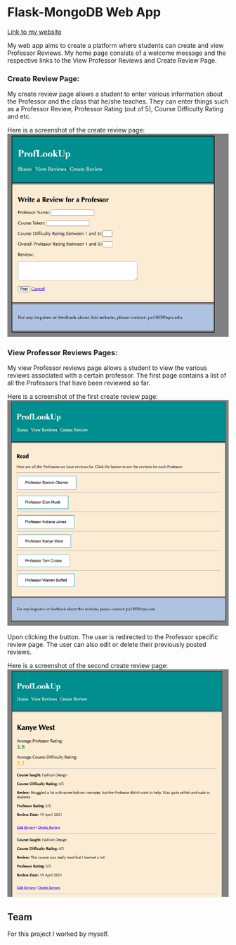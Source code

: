 # Flask-MongoDB Web App

[Link to my website](https://i6.cims.nyu.edu/~pa1363/web-app-prabhav/flask.cgi/)

My web app aims to create a platform where students can create and view Professor Reviews. My home page consists of a welcome message and the respective links to the View Professor Reviews and Create Review Page.

### Create Review Page:
My create review page allows a student to enter various information about the Professor and the class that he/she teaches. They can enter things such as a Professor Review, Professor Rating (out of 5), Course Difficulty Rating and etc. 

Here is a screenshot of the create review page:
![image1](images/create_review.png)

### View Professor Reviews Pages:
My view Professor reviews page allows a student to view the various reviews associated with a certain professor. The first page contains a list of all the Professors that have been reviewed so far.

Here is a screenshot of the first create review page:
![image2](images/page1.png)

Upon clicking the button. The user is redirected to the Professor specific review page. The user can also edit or delete their previously posted reviews.

Here is a screenshot of the second create review page:
![image3](images/page2.png)

## Team 
For this project I worked by myself.